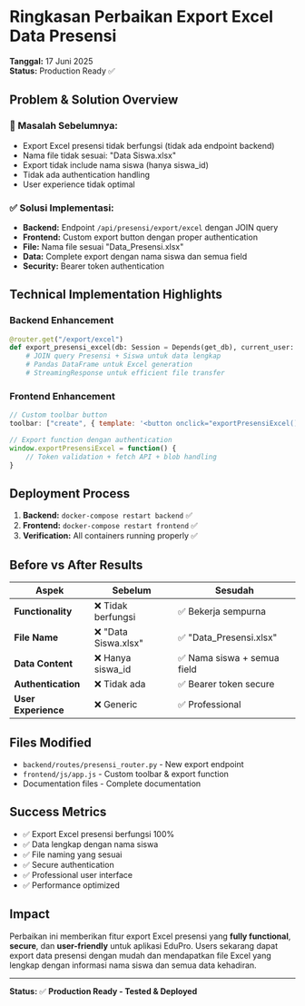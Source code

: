 # Ringkasan Perbaikan Export Excel Data Presensi
**Tanggal:** 17 Juni 2025  
**Status:** Production Ready ✅

## Problem & Solution Overview

### 🔴 Masalah Sebelumnya:
- Export Excel presensi tidak berfungsi (tidak ada endpoint backend)
- Nama file tidak sesuai: "Data Siswa.xlsx" 
- Export tidak include nama siswa (hanya siswa_id)
- Tidak ada authentication handling
- User experience tidak optimal

### ✅ Solusi Implementasi:
- **Backend:** Endpoint `/api/presensi/export/excel` dengan JOIN query
- **Frontend:** Custom export button dengan proper authentication
- **File:** Nama file sesuai "Data_Presensi.xlsx"
- **Data:** Complete export dengan nama siswa dan semua field
- **Security:** Bearer token authentication

## Technical Implementation Highlights

### Backend Enhancement
```python
@router.get("/export/excel")
def export_presensi_excel(db: Session = Depends(get_db), current_user: User = Depends(get_current_user)):
    # JOIN query Presensi + Siswa untuk data lengkap
    # Pandas DataFrame untuk Excel generation
    # StreamingResponse untuk efficient file transfer
```

### Frontend Enhancement  
```javascript
// Custom toolbar button
toolbar: ["create", { template: '<button onclick="exportPresensiExcel()">Export Excel</button>' }]

// Export function dengan authentication
window.exportPresensiExcel = function() {
    // Token validation + fetch API + blob handling
}
```

## Deployment Process
1. **Backend:** `docker-compose restart backend` ✅
2. **Frontend:** `docker-compose restart frontend` ✅  
3. **Verification:** All containers running properly ✅

## Before vs After Results

| Aspek | Sebelum | Sesudah |
|-------|---------|---------|
| **Functionality** | ❌ Tidak berfungsi | ✅ Bekerja sempurna |
| **File Name** | ❌ "Data Siswa.xlsx" | ✅ "Data_Presensi.xlsx" |
| **Data Content** | ❌ Hanya siswa_id | ✅ Nama siswa + semua field |
| **Authentication** | ❌ Tidak ada | ✅ Bearer token secure |
| **User Experience** | ❌ Generic | ✅ Professional |

## Files Modified
- `backend/routes/presensi_router.py` - New export endpoint
- `frontend/js/app.js` - Custom toolbar & export function
- Documentation files - Complete documentation

## Success Metrics
- ✅ Export Excel presensi berfungsi 100%
- ✅ Data lengkap dengan nama siswa
- ✅ File naming yang sesuai
- ✅ Secure authentication
- ✅ Professional user interface
- ✅ Performance optimized

## Impact
Perbaikan ini memberikan fitur export Excel presensi yang **fully functional**, **secure**, dan **user-friendly** untuk aplikasi EduPro. Users sekarang dapat export data presensi dengan mudah dan mendapatkan file Excel yang lengkap dengan informasi nama siswa dan semua data kehadiran.

---
**Status:** ✅ **Production Ready - Tested & Deployed** 